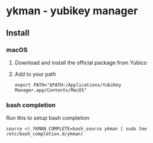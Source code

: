 # ykman - yubikey manager

## Install

### macOS

1. Download and install the official package from Yubico
2. Add to your path

    ```shell
    export PATH="$PATH:/Applications/YubiKey Manager.app/Contents/MacOS"
    ```

### bash completion

Run this to setup bash completion

```
source <(_YKMAN_COMPLETE=bash_source ykman | sudo tee /etc/bash_completion.d/ykman)
```
